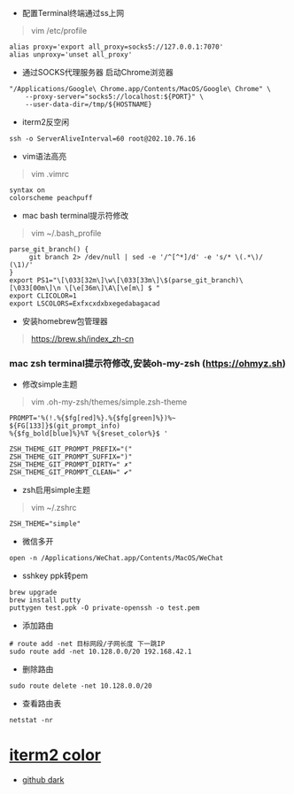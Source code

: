 * 配置Terminal终端通过ss上网
>vim /etc/profile
```
alias proxy='export all_proxy=socks5://127.0.0.1:7070'
alias unproxy='unset all_proxy'
```
* 通过SOCKS代理服务器 启动Chrome浏览器
```
"/Applications/Google\ Chrome.app/Contents/MacOS/Google\ Chrome" \
    --proxy-server="socks5://localhost:${PORT}" \
    --user-data-dir=/tmp/${HOSTNAME}
```

* iterm2反空闲
```
ssh -o ServerAliveInterval=60 root@202.10.76.16
```
* vim语法高亮
> vim .vimrc
```
syntax on
colorscheme peachpuff
```


* mac bash terminal提示符修改
>vim ~/.bash_profile
```
parse_git_branch() {
     git branch 2> /dev/null | sed -e '/^[^*]/d' -e 's/* \(.*\)/ (\1)/'
}
export PS1="\[\033[32m\]\w\[\033[33m\]\$(parse_git_branch)\[\033[00m\]\n \[\e[36m\]\A\[\e[m\] $ "
export CLICOLOR=1
export LSCOLORS=Exfxcxdxbxegedabagacad
```

* 安装homebrew包管理器
>https://brew.sh/index_zh-cn



### mac zsh terminal提示符修改,安装oh-my-zsh (https://ohmyz.sh)
* 修改simple主题
> vim .oh-my-zsh/themes/simple.zsh-theme
```
PROMPT='%(!.%{$fg[red]%}.%{$fg[green]%})%~ ${FG[133]}$(git_prompt_info)
%{$fg_bold[blue]%}%T %{$reset_color%}$ '

ZSH_THEME_GIT_PROMPT_PREFIX="("
ZSH_THEME_GIT_PROMPT_SUFFIX=")"
ZSH_THEME_GIT_PROMPT_DIRTY=" ✗"
ZSH_THEME_GIT_PROMPT_CLEAN=" ✔"
```
* zsh启用simple主题
>vim ~/.zshrc
```
ZSH_THEME="simple"
```

* 微信多开
```
open -n /Applications/WeChat.app/Contents/MacOS/WeChat
```

* sshkey ppk转pem
```
brew upgrade
brew install putty
puttygen test.ppk -O private-openssh -o test.pem
```

* 添加路由
```
# route add -net 目标网段/子网长度 下一跳IP
sudo route add -net 10.128.0.0/20 192.168.42.1
```
* 删除路由
```
sudo route delete -net 10.128.0.0/20
```
* 查看路由表
```
netstat -nr
```

# [iterm2 color](https://iterm2colorschemes.com/)
* [github dark](https://raw.githubusercontent.com/mbadolato/iTerm2-Color-Schemes/master/schemes/GitHub%20Dark.itermcolors)